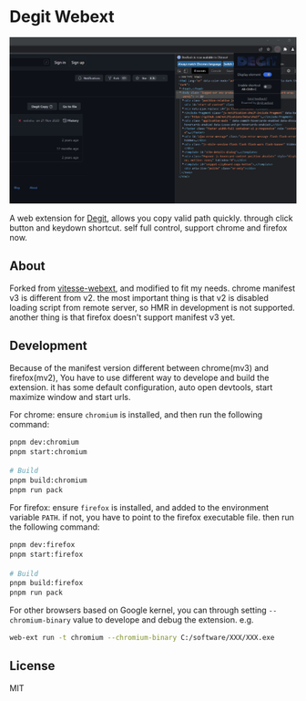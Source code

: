 # Degit Webext 

![xuanfa](/Photos/1.png)

A web extension for [Degit](https://github.com/Rich-Harris/degit), allows you copy valid path quickly. through click button and keydown shortcut. self full control, support chrome and firefox now.

## About

Forked from [vitesse-webext](https://github.com/antfu/vitesse-webext), and modified to fit my needs. chrome manifest v3 is different from v2. the most important thing is that v2 is disabled loading script from remote server, so HMR in development is not supported. another thing is that firefox doesn't support manifest v3 yet.

## Development

Because of the manifest version different between chrome(mv3) and firefox(mv2), You have to use different way to develope and build the extension. it has some default configuration, auto open devtools, start maximize window and start urls.

For chrome: ensure `chromium` is installed, and then run the following command:

```bash
pnpm dev:chromium
pnpm start:chromium

# Build
pnpm build:chromium
pnpm run pack
```

For firefox: ensure `firefox` is installed, and added to the environment variable `PATH`. if not, you have to point to the firefox executable file. then run the following command:

```bash
pnpm dev:firefox
pnpm start:firefox

# Build
pnpm build:firefox
pnpm run pack
```

For other browsers based on Google kernel, you can through setting `--chromium-binary` value to develope and debug the extension. e.g.

```bash
web-ext run -t chromium --chromium-binary C:/software/XXX/XXX.exe
```

## License

MIT
